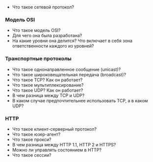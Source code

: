 
* Что такое сетевой протокол?

### Модель OSI

* Что такое модель OSI?
* Для чего она была разработана?
* На какие уровни она делится? Что включает в себя зона ответственности каждого из уровней?

### Транспортные протоколы

* Что такое однонаправленное сообщение (unicast)?
* Что такое широковещательная передача (broadcast)?
* Что такое TCP? Как он работает?
* Что такое мультиплексирование?
* Что такое UDP? Как он работает?
* В чем разница между TCP и UDP?
* В каком случае предпочтительнее использовать TCP, а в каком UDP?

### HTTP

* Что такое клиент-серверный протокол?
* Что такое юзер-агент?
* Что такое прокси?
* В чем разница между HTTP 1.1, HTTP 2 и HTTPS?
* Можно ли управлять состоянием в HTTP?
* Что такое сессии?